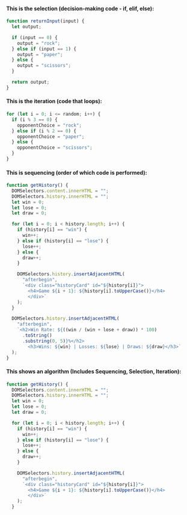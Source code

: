 #### This is the selection (decision-making code - if, elif, else):

```javascript
function returnInput(input) {
  let output;

  if (input == 0) {
    output = "rock";
  } else if (input == 1) {
    output = "paper";
  } else {
    output = "scissors";
  }

  return output;
}
```

#### This is the iteration (code that loops):

```javascript
for (let i = 0; i <= random; i++) {
  if (i % 3 == 0) {
    opponentChoice = "rock";
  } else if (i % 2 == 0) {
    opponentChoice = "paper";
  } else {
    opponentChoice = "scissors";
  }
}
```

#### This is sequencing (order of which code is performed):

```javascript
function getHistory() {
  DOMSelectors.content.innerHTML = "";
  DOMSelectors.history.innerHTML = "";
  let win = 0;
  let lose = 0;
  let draw = 0;

  for (let i = 0; i < history.length; i++) {
    if (history[i] == "win") {
      win++;
    } else if (history[i] == "lose") {
      lose++;
    } else {
      draw++;
    }

    DOMSelectors.history.insertAdjacentHTML(
      "afterbegin",
      `<div class="historyCard" id="${history[i]}">
        <h4>Game ${i + 1}: ${history[i].toUpperCase()}</h4>
        </div>`
    );
  }

  DOMSelectors.history.insertAdjacentHTML(
    "afterbegin",
    `<h2>Win Rate: ${((win / (win + lose + draw)) * 100)
      .toString()
      .substring(0, 5)}%</h2>
        <h3>Wins: ${win} | Losses: ${lose} | Draws: ${draw}</h3>`
  );
}
```

#### This shows an algorithm (Includes Sequencing, Selection, Iteration):

```javascript
function getHistory() {
  DOMSelectors.content.innerHTML = "";
  DOMSelectors.history.innerHTML = "";
  let win = 0;
  let lose = 0;
  let draw = 0;

  for (let i = 0; i < history.length; i++) {
    if (history[i] == "win") {
      win++;
    } else if (history[i] == "lose") {
      lose++;
    } else {
      draw++;
    }

    DOMSelectors.history.insertAdjacentHTML(
      "afterbegin",
      `<div class="historyCard" id="${history[i]}">
        <h4>Game ${i + 1}: ${history[i].toUpperCase()}</h4>
        </div>`
    );
  }
```
